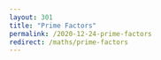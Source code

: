 ```yaml
---
layout: 301
title: "Prime Factors"
permalink: /2020-12-24-prime-factors
redirect: /maths/prime-factors
---
```

